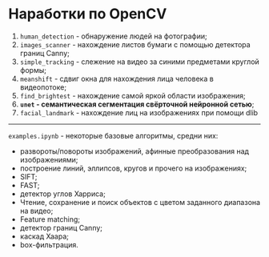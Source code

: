 # Наработки по OpenCV



1. `human_detection` - обнаружение людей на фотографии;       
2. `images_scanner` - нахождение листов бумаги с помощью детектора границ Canny;      
3. `simple_tracking` - слежение на видео за синими предметами круглой формы;         
4. `meanshift` - сдвиг окна для нахождения лица человека в видеопотоке;     
5. `find_brightest` - нахождение самой яркой области изображения;               
6. **`unet` - семантическая сегментация свёрточной нейронной сетью**;       
7. `facial_landmark` - нахождение лиц на изображениях при помощи dlib

-----

`examples.ipynb` - некоторые базовые алгоритмы, средни них:      
- развороты/повороты изображений, афинные преобразования над изображениями;    
- построение линий, эллипсов, кругов и прочего на изображениях;      
- SIFT;     
- FAST;      
- детектор углов Харриса;       
- Чтение, сохранение и поиск объектов с цветом заданного диапазона на видео;
- Feature matching;
- детектор границ Canny;
- каскад Хаара;
- box-фильтрация.
